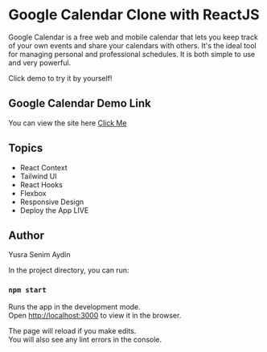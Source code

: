 # Google Calendar Clone with ReactJS

Google Calendar is a free web and mobile calendar that lets you keep track of your own events and share your calendars with others. It's the ideal tool for managing personal and professional schedules. It is both simple to use and very powerful.

Click demo to try it by yourself!

## Google Calendar Demo Link

You can view the site here
[Click Me](https://google-calendar-clone-react.netlify.app/)

## Topics

- React Context
- Tailwind UI
- React Hooks
- Flexbox
- Responsive Design
- Deploy the App LIVE 

## Author

Yusra Senim Aydin

In the project directory, you can run:

### `npm start`

Runs the app in the development mode.\
Open [http://localhost:3000](http://localhost:3000) to view it in the browser.

The page will reload if you make edits.\
You will also see any lint errors in the console.